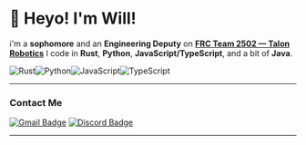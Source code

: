 # 👋 Heyo! I'm Will!

i'm a **sophomore** and an **Engineering Deputy** on **[FRC Team 2502 — Talon Robotics](team2502.com)** 
 I code in **Rust**, **Python**, **JavaScript/TypeScript**, and a bit of **Java**.



![Rust](https://img.shields.io/badge/Rust-000000?style=flat-square&logo=rust&logoColor=white)![Python](https://img.shields.io/badge/Python-3776AB?style=flat-square&logo=python&logoColor=white)![JavaScript](https://img.shields.io/badge/JavaScript-F7DF1E?style=flat-square&logo=javascript&logoColor=black)![TypeScript](https://img.shields.io/badge/TypeScript-3178C6?style=flat-square&logo=typescript&logoColor=white)

---

### Contact Me

[![Gmail Badge](https://img.shields.io/badge/-warchambault5@gmail.com-c14438?style=flat-square&logo=Gmail&logoColor=white)](mailto:warchambault5@gmail.com)
[![Discord Badge](https://img.shields.io/badge/Discord-tbm__20.-7289DA?style=flat-square&logo=discord&logoColor=white)](https://discord.com/users/1060930359212122213)

---


